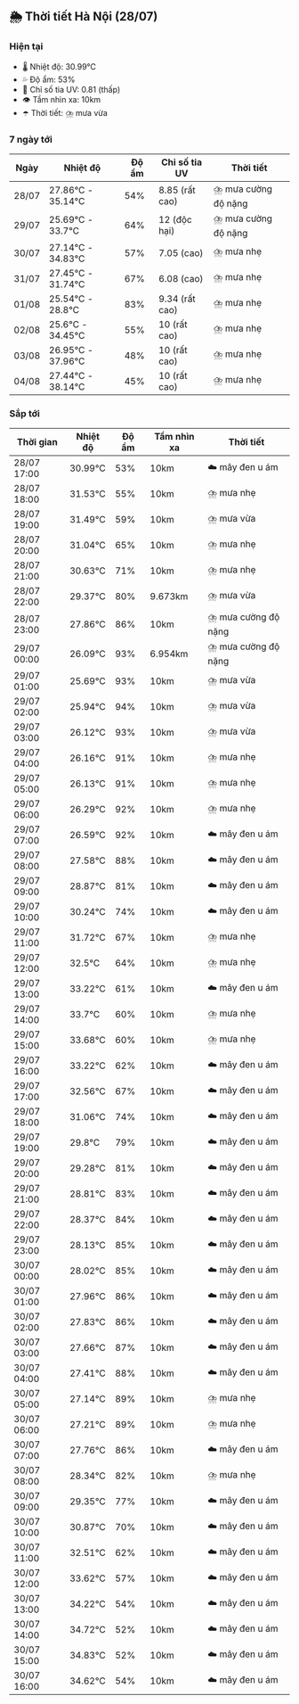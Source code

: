 ## 🌦️ Thời tiết Hà Nội (28/07)

### Hiện tại

- 🌡️ Nhiệt độ: 30.99℃
- 💦 Độ ẩm: 53%
- 🌟 Chỉ số tia UV: 0.81 (thấp)
- 👁️ Tầm nhìn xa: 10km
- ☂️ Thời tiết: ⛈️ mưa vừa

### 7 ngày tới

| Ngày | Nhiệt độ | Độ ẩm | Chỉ số tia UV | Thời tiết |
| --- | --- | --- | --- | --- |
| 28/07 | 27.86℃ - 35.14℃ | 54% | 8.85 (rất cao) | ⛈️ mưa cường độ nặng |
| 29/07 | 25.69℃ - 33.7℃ | 64% | 12 (độc hại) | ⛈️ mưa cường độ nặng |
| 30/07 | 27.14℃ - 34.83℃ | 57% | 7.05 (cao) | ⛈️ mưa nhẹ |
| 31/07 | 27.45℃ - 31.74℃ | 67% | 6.08 (cao) | ⛈️ mưa nhẹ |
| 01/08 | 25.54℃ - 28.8℃ | 83% | 9.34 (rất cao) | ⛈️ mưa nhẹ |
| 02/08 | 25.6℃ - 34.45℃ | 55% | 10 (rất cao) | ⛈️ mưa nhẹ |
| 03/08 | 26.95℃ - 37.96℃ | 48% | 10 (rất cao) | ⛈️ mưa nhẹ |
| 04/08 | 27.44℃ - 38.14℃ | 45% | 10 (rất cao) | ⛈️ mưa nhẹ |

### Sắp tới

| Thời gian | Nhiệt độ | Độ ẩm | Tầm nhìn xa | Thời tiết |
| --- | --- | --- | --- | --- |
| 28/07 17:00 | 30.99℃ | 53% | 10km | ☁️ mây đen u ám |
| 28/07 18:00 | 31.53℃ | 55% | 10km | ⛈️ mưa nhẹ |
| 28/07 19:00 | 31.49℃ | 59% | 10km | ⛈️ mưa vừa |
| 28/07 20:00 | 31.04℃ | 65% | 10km | ⛈️ mưa nhẹ |
| 28/07 21:00 | 30.63℃ | 71% | 10km | ⛈️ mưa nhẹ |
| 28/07 22:00 | 29.37℃ | 80% | 9.673km | ⛈️ mưa vừa |
| 28/07 23:00 | 27.86℃ | 86% | 10km | ⛈️ mưa cường độ nặng |
| 29/07 00:00 | 26.09℃ | 93% | 6.954km | ⛈️ mưa cường độ nặng |
| 29/07 01:00 | 25.69℃ | 93% | 10km | ⛈️ mưa vừa |
| 29/07 02:00 | 25.94℃ | 94% | 10km | ⛈️ mưa vừa |
| 29/07 03:00 | 26.12℃ | 93% | 10km | ⛈️ mưa vừa |
| 29/07 04:00 | 26.16℃ | 91% | 10km | ⛈️ mưa nhẹ |
| 29/07 05:00 | 26.13℃ | 91% | 10km | ⛈️ mưa nhẹ |
| 29/07 06:00 | 26.29℃ | 92% | 10km | ⛈️ mưa nhẹ |
| 29/07 07:00 | 26.59℃ | 92% | 10km | ☁️ mây đen u ám |
| 29/07 08:00 | 27.58℃ | 88% | 10km | ☁️ mây đen u ám |
| 29/07 09:00 | 28.87℃ | 81% | 10km | ☁️ mây đen u ám |
| 29/07 10:00 | 30.24℃ | 74% | 10km | ☁️ mây đen u ám |
| 29/07 11:00 | 31.72℃ | 67% | 10km | ⛈️ mưa nhẹ |
| 29/07 12:00 | 32.5℃ | 64% | 10km | ⛈️ mưa nhẹ |
| 29/07 13:00 | 33.22℃ | 61% | 10km | ☁️ mây đen u ám |
| 29/07 14:00 | 33.7℃ | 60% | 10km | ⛈️ mưa nhẹ |
| 29/07 15:00 | 33.68℃ | 60% | 10km | ⛈️ mưa nhẹ |
| 29/07 16:00 | 33.22℃ | 62% | 10km | ☁️ mây đen u ám |
| 29/07 17:00 | 32.56℃ | 67% | 10km | ☁️ mây đen u ám |
| 29/07 18:00 | 31.06℃ | 74% | 10km | ☁️ mây đen u ám |
| 29/07 19:00 | 29.8℃ | 79% | 10km | ☁️ mây đen u ám |
| 29/07 20:00 | 29.28℃ | 81% | 10km | ☁️ mây đen u ám |
| 29/07 21:00 | 28.81℃ | 83% | 10km | ☁️ mây đen u ám |
| 29/07 22:00 | 28.37℃ | 84% | 10km | ☁️ mây đen u ám |
| 29/07 23:00 | 28.13℃ | 85% | 10km | ☁️ mây đen u ám |
| 30/07 00:00 | 28.02℃ | 85% | 10km | ☁️ mây đen u ám |
| 30/07 01:00 | 27.96℃ | 86% | 10km | ☁️ mây đen u ám |
| 30/07 02:00 | 27.83℃ | 86% | 10km | ☁️ mây đen u ám |
| 30/07 03:00 | 27.66℃ | 87% | 10km | ☁️ mây đen u ám |
| 30/07 04:00 | 27.41℃ | 88% | 10km | ☁️ mây đen u ám |
| 30/07 05:00 | 27.14℃ | 89% | 10km | ⛈️ mưa nhẹ |
| 30/07 06:00 | 27.21℃ | 89% | 10km | ⛈️ mưa nhẹ |
| 30/07 07:00 | 27.76℃ | 86% | 10km | ☁️ mây đen u ám |
| 30/07 08:00 | 28.34℃ | 82% | 10km | ⛈️ mưa nhẹ |
| 30/07 09:00 | 29.35℃ | 77% | 10km | ☁️ mây đen u ám |
| 30/07 10:00 | 30.87℃ | 70% | 10km | ☁️ mây đen u ám |
| 30/07 11:00 | 32.51℃ | 62% | 10km | ☁️ mây đen u ám |
| 30/07 12:00 | 33.62℃ | 57% | 10km | ☁️ mây đen u ám |
| 30/07 13:00 | 34.22℃ | 54% | 10km | ☁️ mây đen u ám |
| 30/07 14:00 | 34.72℃ | 52% | 10km | ☁️ mây đen u ám |
| 30/07 15:00 | 34.83℃ | 52% | 10km | ☁️ mây đen u ám |
| 30/07 16:00 | 34.62℃ | 54% | 10km | ☁️ mây đen u ám |
